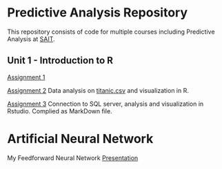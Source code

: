 # Predictive Analysis Repository
This repository consists of code for multiple courses including Predictive Analysis at [SAIT](https://www.sait.ca/). 
## Unit 1 - Introduction to R
[Assignment 1](https://github.com/Weidsn/data_predictive_analysis/blob/main/Assignment1.R)

[Assignment 2](https://github.com/Weidsn/data_predictive_analysis/blob/main/Assignment2.R)
Data analysis on [titanic.csv](https://github.com/Weidsn/data_predictive_analysis/blob/main/titanic.csv) and visualization in R.

[Assignment 3](https://github.com/Weidsn/data_predictive_analysis/blob/main/Assignment3.Rmd)
Connection to SQL server, analysis and visualization in Rstudio. Complied as MarkDown file. 

# Artificial Neural Network
My Feedforward Neural Network [Presentation](https://github.com/Weidsn/data_predictive_analysis/blob/main/FNN.ipynb)
